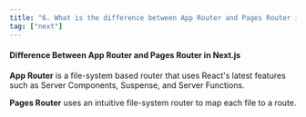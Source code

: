 ```yaml
---
title: "6. What is the difference between App Router and Pages Router in Next.js?"
tag: ["next"]
---
```


#### Difference Between App Router and Pages Router in Next.js

**App Router** is a file-system based router that uses React's latest features such as Server Components, Suspense, and Server Functions.

**Pages Router** uses an intuitive file-system router to map each file to a route.


